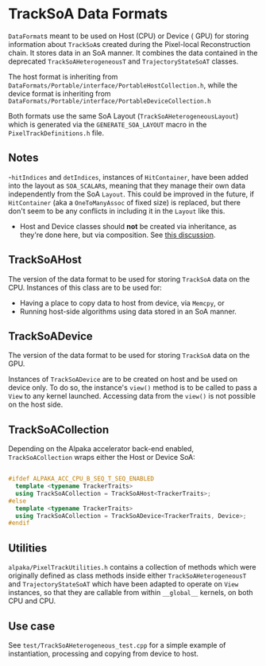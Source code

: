 # TrackSoA Data Formats

`DataFormat`s meant to be used on Host (CPU) or Device ( GPU) for
storing information about `TrackSoA`s created during the Pixel-local Reconstruction
chain. It stores data in an SoA manner. It combines the data contained in the
deprecated `TrackSoAHeterogeneousT` and `TrajectoryStateSoAT` classes. 

The host format is inheriting from `DataFormats/Portable/interface/PortableHostCollection.h`,
while the device format is inheriting from `DataFormats/Portable/interface/PortableDeviceCollection.h`

Both formats use the same SoA Layout (`TrackSoAHeterogeneousLayout`) which is generated
via the `GENERATE_SOA_LAYOUT` macro in the `PixelTrackDefinitions.h` file.

## Notes

-`hitIndices` and `detIndices`, instances of `HitContainer`, have been added into the
layout as `SOA_SCALAR`s, meaning that they manage their own data independently from the SoA
`Layout`. This could be improved in the future, if `HitContainer` (aka a `OneToManyAssoc` of fixed size)
is replaced, but there don't seem to be any conflicts in including it in the `Layout` like this.
- Host and Device classes should **not** be created via inheritance, as they're done here,
but via composition. See [this discussion](https://github.com/cms-sw/cmssw/pull/40465#discussion_r1066039309).

## TrackSoAHost

The version of the data format to be used for storing `TrackSoA` data on the CPU. 
Instances of this class are to be used for:

- Having a place to copy data to host from device, via `Memcpy`, or
- Running host-side algorithms using data stored in an SoA manner.

## TrackSoADevice

The version of the data format to be used for storing `TrackSoA` data on the GPU.

Instances of `TrackSoADevice` are to be created on host and be
used on device only. To do so, the instance's `view()` method is to be called
to pass a `View` to any kernel launched. Accessing data from the `view()` is not
possible on the host side.

## TrackSoACollection

Depending on the Alpaka accelerator back-end enabled, `TrackSoACollection` wraps either the Host or Device SoA:

```cpp

#ifdef ALPAKA_ACC_CPU_B_SEQ_T_SEQ_ENABLED
  template <typename TrackerTraits>
  using TrackSoACollection = TrackSoAHost<TrackerTraits>;
#else
  template <typename TrackerTraits>
  using TrackSoACollection = TrackSoADevice<TrackerTraits, Device>;
#endif

```

## Utilities

`alpaka/PixelTrackUtilities.h` contains a collection of methods which were originally
defined as class methods inside either `TrackSoAHeterogeneousT` and `TrajectoryStateSoAT`
which have been adapted to operate on `View` instances, so that they are callable
from within `__global__` kernels, on both CPU and CPU. 

## Use case

See `test/TrackSoAHeterogeneous_test.cpp` for a simple example of instantiation,
processing and copying from device to host.
